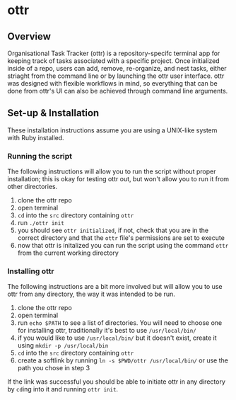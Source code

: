 # ottr

## Overview
Organisational Task Tracker (ottr) is a repository-specifc terminal app for keeping track of tasks associated with a specific project. 
Once initialized inside of a repo, users can add, remove, re-organize, and nest tasks, either striaght from the command line or by launching
the ottr user interface. ottr was designed with flexible workflows in mind, so everything that can be done from ottr's UI can also be achieved
through command line arguments.

## Set-up & Installation

These installation instructions assume you are using a UNIX-like system with Ruby installed.

### Running the script

The following instructions will allow you to run the script without proper installation;
this is okay for testing ottr out, but won't allow you to run it from other directories.

1. clone the ottr repo
1. open terminal
1. `cd` into the `src` directory containing `ottr`
1. run `./ottr init`
1. you should see `ottr initialized`, if not, check that you are in the correct directory and that the `ottr` file's permissions are set to execute
1. now that ottr is initalized you can run the script using the command `ottr` from the current working directory 

### Installing ottr

The following instructions are a bit more involved but will allow you to use ottr from any directory, 
the way it was intended to be run.

1. clone the ottr repo
1. open terminal
1. run `echo $PATH` to see a list of directories. You will need to choose one for installing ottr, traditionally it's best to use `/usr/local/bin/`
1. if you would like to use `/usr/local/bin/` but it doesn't exist, create it using `mkdir -p /usr/local/bin`
1. `cd` into the `src` directory containing `ottr`
1. create a softlink by running `ln -s $PWD/ottr /usr/local/bin/` or use the path you chose in step 3

If the link was successful you should be able to initiate ottr in any directory by `cd`ing into it and running `ottr init`.
